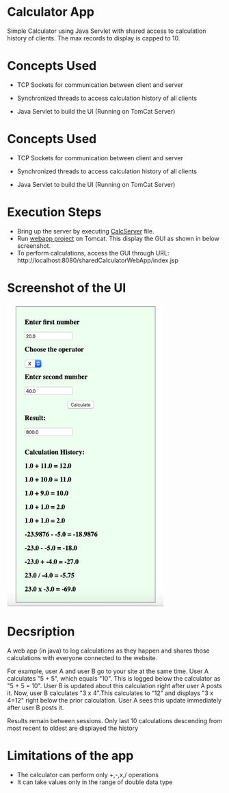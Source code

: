# Calculator App
Simple Calculator using Java Servlet with shared access to calculation history of clients. The max records to display is capped to 10.

# Concepts Used
  * TCP Sockets for communication between client and server
  
* Synchronized threads to access calculation history of all clients
  
* Java Servlet to build the UI (Running on TomCat Server)


# Concepts Used
 * TCP Sockets for communication between client and server
  
* Synchronized threads to access calculation history of all clients
  
* Java Servlet to build the UI (Running on TomCat Server)

# Execution Steps
* Bring up the server by executing [CalcServer](https://github.com/Roopana/calculator_distributed_server/blob/master/src/sharedCalculator/CalcServer.java) file.
* Run [webapp project](https://github.com/Roopana/calculator_client_webapp/tree/master/sharedCalculatorWebApp) on Tomcat. This display the GUI as shown in below screenshot.
* To perform calculations, access the GUI through URL: http://localhost:8080/sharedCalculatorWebApp/index.jsp

# Screenshot of the UI

![](https://github.com/Roopana/calculator_client_webapp/blob/master/Calc_WebApp.png)

# Decsription

A web app (in java) to log calculations as they happen and shares those calculations with everyone connected to the website.

For example, user A and user B go to your site at the same time. User A calculates "5 + 5", which equals "10". This is logged below the calculator as "5 + 5 = 10". User B is updated about this calculation right after user A posts it. Now, user B calculates "3 x 4".This calculates to “12” and displays "3 x 4=12" right below the prior calculation. User A sees this update immediately after user B posts it.

Results remain between sessions. Only last 10 calculations descending from most recent to oldest are displayed the history

# Limitations of the app
* The calculator can perform only +,-,x,/ operations
* It can take values only in the range of double data type

